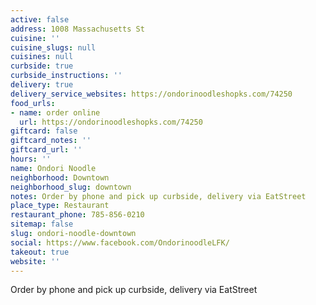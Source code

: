 ```yaml
---
active: false
address: 1008 Massachusetts St
cuisine: ''
cuisine_slugs: null
cuisines: null
curbside: true
curbside_instructions: ''
delivery: true
delivery_service_websites: https://ondorinoodleshopks.com/74250
food_urls:
- name: order online
  url: https://ondorinoodleshopks.com/74250
giftcard: false
giftcard_notes: ''
giftcard_url: ''
hours: ''
name: Ondori Noodle
neighborhood: Downtown
neighborhood_slug: downtown
notes: Order by phone and pick up curbside, delivery via EatStreet
place_type: Restaurant
restaurant_phone: 785-856-0210
sitemap: false
slug: ondori-noodle-downtown
social: https://www.facebook.com/OndorinoodleLFK/
takeout: true
website: ''
---
```


Order by phone and pick up curbside, delivery via EatStreet